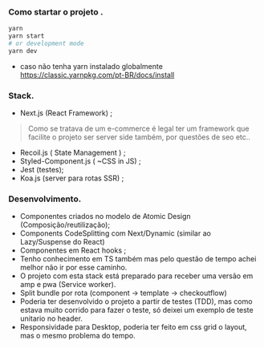 ### Como startar o projeto .

```bash
yarn 
yarn start
# or development mode
yarn dev
```
- caso não tenha yarn instalado globalmente
https://classic.yarnpkg.com/pt-BR/docs/install

### Stack.
- Next.js (React Framework) ;
>  Como se tratava de um e-commerce é legal ter um framework que facilite o projeto ser server side também, por questões de seo etc..
- Recoil.js ( State Management ) ;
- Styled-Component.js ( ~CSS in JS) ;
- Jest (testes);
- Koa.js (server para rotas SSR) ;

### Desenvolvimento.
- Componentes criados no modelo de Atomic Design (Composição/reutilização);
- Components CodeSplitting com Next/Dynamic (similar ao Lazy/Suspense do React)
- Componentes em React hooks ;
- Tenho conhecimento em TS também mas pelo questão de tempo achei melhor não ir por esse caminho.
- O projeto com esta stack está preparado para receber uma versão em amp e pwa (Service worker).
- Split bundle por rota (component -> template -> checkoutflow)
- Poderia ter desenvolvido o projeto a partir de testes (TDD), mas como estava muito corrido para fazer o teste, só deixei um exemplo de teste unitario no header.
- Responsividade para Desktop, poderia ter feito em css grid o layout, mas o mesmo problema do tempo.


